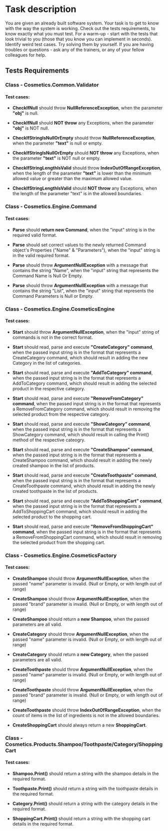 # Task description

You are given an already built software system. Your task is to get to know with the way the system is working. Check out the tests requirements, to know exactly what you must test. For a warm-up - start with the tests that look trivial to you (those that you know you can implement in seconds). Identify weird test cases. Try solving them by yourself. If you are having troubles or questions - ask any of the trainers, or any of your fellow colleagues for help.

## Tests Requirements

### Class - Cosmetics.Common.Validator

#### Test cases:

 - **CheckIfNull** should throw **NullReferenceException**, when the parameter **"obj"** is null.  

 - **CheckIfNull** should **NOT throw** any Exceptions, when the parameter **"obj"** is NOT null.  

 - **CheckIfStringIsNullOrEmpty** should throw **NullReferenceException**, when the parameter **"text"** is null or empty.  

 - **CheckIfStringIsNullOrEmpty** should **NOT throw** any Exceptions, when the parameter **"text"** is NOT null or empty.  

 - **CheckIfStringLengthIsValid** should throw **IndexOutOfRangeException**, when the length of the parameter **"text"** is lower than the minimum allowed value or greater than the maximum allowed value.  

 - **CheckIfStringLengthIsValid** should **NOT throw** any Exceptions, when the length of the parameter "text" is in the allowed boundaries.

### Class - Cosmetics.Engine.Command

#### Test cases:

 - **Parse** should **return new Command**, when the "input" string is in the required valid format.  

 - **Parse** should set correct values to the newly returned Command object's Properties ("Name" & "Parameters"), when the "input" string is in the valid required format.  

 - **Parse** should throw **ArgumentNullException** with a message that contains the string "Name", when the "input" string that represents the Command Name is Null Or Empty.  

 - **Parse** should throw **ArgumentNullException** with a message that contains the string "List", when the "input" string that represents the Command Parameters is Null or Empty.

### Class - Cosmetics.Engine.CosmeticsEngine

#### Test cases:

 - **Start** should throw **ArgumentNullException**, when the "input" string of commands is not in the correct format.  

 - **Start** should read, parse and execute **"CreateCategory" command**, when the passed input string is in the format that represents a CreateCategory command, which should result in adding the new Category in the list of categories.   

 - **Start** should read, parse and execute **"AddToCategory" command**, when the passed input string is in the format that represents a AddToCategory command, which should result in adding the selected product in the respective category.   

 - **Start** should read, parse and execute **"RemoveFromCategory" command**, when the passed input string is in the format that represents a RemoveFromCategory command, which should result in removing the selected product from the respective category.  

 - **Start** should read, parse and execute **"ShowCategory" command**, when the passed input string is in the format that represents a ShowCategory command, which should result in calling the Print() method of the respective cateogry.  

 - **Start** should read, parse and execute **"CreateShampoo" command**, when the passed input string is in the format that represents a CreateShampoo command, which should result in adding the newly created shampoo in the list of products.    

 - **Start** should read, parse and execute **"CreateToothpaste" command**, when the passed input string is in the format that represents a CreateToothpaste command, which should result in adding the newly created toothpaste in the list of products.    

 - **Start** should read, parse and execute **"AddToShoppingCart" command**, when the passed input string is in the format that represents a AddToShoppingCart command, which should result in adding the selected product to the shopping cart.  

 - **Start** should read, parse and execute **"RemoveFromShoppingCart" command**, when the passed input string is in the format that represents a RemoveFromShoppingCart command, which should result in removing the selected product from the shopping cart.

### Class - Cosmetics.Engine.CosmeticsFactory

#### Test cases:
 - **CreateShampoo** should throw **ArgumentNullException**, when the passed "name" parameter is invalid. (Null or Empty, or with length out of range)  

 - **CreateShampoo** should throw **ArgumentNullException**, when the passed "brand" parameter is invalid. (Null or Empty, or with length out of range)  

 - **CreateShampoo** should return a **new Shampoo**, when the passed parameters are all valid.  

 - **CreateCategory** should throw **ArgumentNullException**, when the passed "name" parameter is invalid. (Null or Empty, or with length out of range)

 - **CreateCategory** should return a **new Category**, when the passed parameters are all valid.  

 - **CreateToothpaste** should throw **ArgumentNullException**, when the passed "name" parameter is invalid. (Null or Empty, or with length out of range)

 - **CreateToothpaste** should throw **ArgumentNullException**, when the passed "brand" parameter is invalid. (Null or Empty, or with length out of range)

 - **CreateToothpaste** should throw **IndexOutOfRangeException**, when the count of items in the list of ingredients is not in the allowed boundaries.

 - **CreateShoppingCart** should always return a new **ShoppingCart**.

### Class - Cosmetics.Products.Shampoo/Toothpaste/Category/ShoppingCart

#### Test cases:
 - **Shampoo.Print()** should return a string with the shampoo details in the required format.

 - **Toothpaste.Print()** should return a string with the toothpaste details in the required format.

 - **Category.Print()** should return a string with the category details in the required format.

 - **ShoppingCart.Print()** should return a string with the shopping cart details in the required format.
